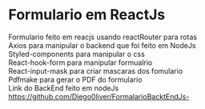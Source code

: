 # Formulario em ReactJs<br>
Formulario feito em reacjs usando reactRouter para rotas<br>
Axios para manipular o backend que foi feito em NodeJs<br>
Styled-components para manipular o css<br>
React-hook-form para manipular formualrio<br>
React-input-mask para criar mascaras dos fomulario<br>
Pdfmake para gerar o PDF do formulario<br>
Link do BackEnd feito em nodeJs https://github.com/Diego0liver/FormalarioBacktEndJs-


